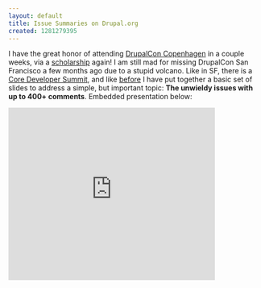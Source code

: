 ```yaml
---
layout: default
title: Issue Summaries on Drupal.org
created: 1281279395
---
```


I have the great honor of attending [DrupalCon Copenhagen](http://cph2010.drupal.org/) in a couple weeks, via a [scholarship](http://cph2010.drupal.org/news/scholarships) again!  I am still mad for missing DrupalCon San Francisco a few months ago due to a stupid volcano.  Like in SF, there is a [Core Developer Summit](http://cph2010.drupal.org/news/core-developer-summit), and like [before](http://zzolo.org/thoughts/block-instances) I have put together a basic set of slides to address a simple, but important topic: **The unwieldy issues with up to 400+ comments**.  Embedded presentation below:

<iframe src="https://docs.google.com/present/embed?id=dg8w8xs8_3fnr4rcd6" frameborder="0" width="410" height="342"></iframe>
